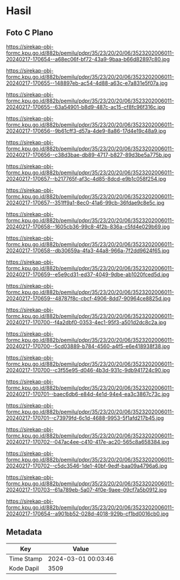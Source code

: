 # Hasil

## Foto C Plano

https://sirekap-obj-formc.kpu.go.id/882b/pemilu/pdpr/35/23/20/20/06/3523202006011-20240217-170654--a68ec06f-bf72-43a9-9baa-b66d82897c80.jpg

https://sirekap-obj-formc.kpu.go.id/882b/pemilu/pdpr/35/23/20/20/06/3523202006011-20240217-170655--148897eb-ac54-4d88-a63c-e7a831e5f07a.jpg

https://sirekap-obj-formc.kpu.go.id/882b/pemilu/pdpr/35/23/20/20/06/3523202006011-20240217-170655--63a54901-b8d9-487c-ac15-cf8fc96f316c.jpg

https://sirekap-obj-formc.kpu.go.id/882b/pemilu/pdpr/35/23/20/20/06/3523202006011-20240217-170656--9b61cff3-d57a-4de9-8a86-17d4e19c48a9.jpg

https://sirekap-obj-formc.kpu.go.id/882b/pemilu/pdpr/35/23/20/20/06/3523202006011-20240217-170656--c38d3bae-db89-4717-b827-89d3be5a775b.jpg

https://sirekap-obj-formc.kpu.go.id/882b/pemilu/pdpr/35/23/20/20/06/3523202006011-20240217-170657--b217765f-af3c-4d85-8dcd-e9b1c058f254.jpg

https://sirekap-obj-formc.kpu.go.id/882b/pemilu/pdpr/35/23/20/20/06/3523202006011-20240217-170657--351ff9a1-8ec0-41a6-99cb-36fdae9c8e5c.jpg

https://sirekap-obj-formc.kpu.go.id/882b/pemilu/pdpr/35/23/20/20/06/3523202006011-20240217-170658--1605cb36-99c8-4f2b-836a-c5fd4e029b69.jpg

https://sirekap-obj-formc.kpu.go.id/882b/pemilu/pdpr/35/23/20/20/06/3523202006011-20240217-170658--db30659a-4fa3-44a8-966a-7f2dd9624f65.jpg

https://sirekap-obj-formc.kpu.go.id/882b/pemilu/pdpr/35/23/20/20/06/3523202006011-20240217-170659--e5e9cd31-ed37-4049-9dbe-ab1020fced5d.jpg

https://sirekap-obj-formc.kpu.go.id/882b/pemilu/pdpr/35/23/20/20/06/3523202006011-20240217-170659--48787f8c-cbcf-4906-8dd7-90964ce8825d.jpg

https://sirekap-obj-formc.kpu.go.id/882b/pemilu/pdpr/35/23/20/20/06/3523202006011-20240217-170700--f4a2dbf0-0353-4ec1-95f3-a501d2dc8c2a.jpg

https://sirekap-obj-formc.kpu.go.id/882b/pemilu/pdpr/35/23/20/20/06/3523202006011-20240217-170700--5cd03889-b784-4560-a4f5-e6e418938f38.jpg

https://sirekap-obj-formc.kpu.go.id/882b/pemilu/pdpr/35/23/20/20/06/3523202006011-20240217-170700--c3f55e95-d046-4b3d-931c-9db941724c90.jpg

https://sirekap-obj-formc.kpu.go.id/882b/pemilu/pdpr/35/23/20/20/06/3523202006011-20240217-170701--baec6db6-e84d-4e1d-94e4-ea3c3867c73c.jpg

https://sirekap-obj-formc.kpu.go.id/882b/pemilu/pdpr/35/23/20/20/06/3523202006011-20240217-170701--c73979fd-6c1d-4688-9953-5f1afd217b45.jpg

https://sirekap-obj-formc.kpu.go.id/882b/pemilu/pdpr/35/23/20/20/06/3523202006011-20240217-170702--047ac4ee-c410-417e-ac20-565c8a658384.jpg

https://sirekap-obj-formc.kpu.go.id/882b/pemilu/pdpr/35/23/20/20/06/3523202006011-20240217-170702--c5dc3546-1de1-40bf-9edf-baa09a4796a6.jpg

https://sirekap-obj-formc.kpu.go.id/882b/pemilu/pdpr/35/23/20/20/06/3523202006011-20240217-170703--61a789eb-5a07-4f0e-9aee-09cf7a5b0912.jpg

https://sirekap-obj-formc.kpu.go.id/882b/pemilu/pdpr/35/23/20/20/06/3523202006011-20240217-170654--a901bb52-028d-4018-929b-cf1bd0016cb0.jpg


## Metadata

| Key        | Value               |
| ---------- | ------------------- |
| Time Stamp | 2024-03-01 00:03:46 |
| Kode Dapil | 3509                |




